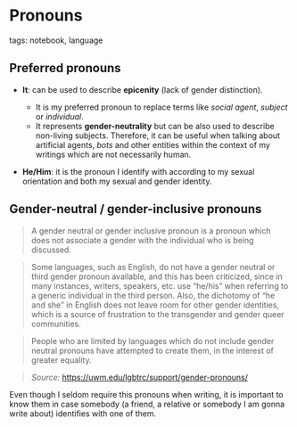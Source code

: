 
# Pronouns

tags: notebook, language

## Preferred pronouns

* **It**: can be used to describe **epicenity** (lack of gender distinction).
  * It is my preferred pronoun to replace terms like *social agent*, *subject* or *individual*.
  * It represents **gender-neutrality** but can be also used to describe non-living subjects. Therefore, it can be useful when talking about artificial agents, *bots* and other entities within the context of my writings which are not necessarily human.

* **He/Him**: it is the pronoun I identify with according to my sexual orientation and both my sexual and gender identity. 

## Gender-neutral / gender-inclusive pronouns


> A gender neutral or gender inclusive pronoun is a pronoun which does not associate a gender with the individual who is being discussed.

> Some languages, such as English, do not have a gender neutral or third gender pronoun available, and this has been criticized, since in many instances, writers, speakers, etc. use “he/his” when referring to a generic individual in the third person. Also, the dichotomy of “he and she” in English does not leave room for other gender identities, which is a source of frustration to the transgender and gender queer communities.

> People who are limited by languages which do not include gender neutral pronouns have attempted to create them, in the interest of greater equality.

> *Source:* https://uwm.edu/lgbtrc/support/gender-pronouns/

Even though I seldom require this pronouns when writing, it is important to know them in case somebody (a friend, a relative or somebody I am gonna write about) identifies with one of them.
